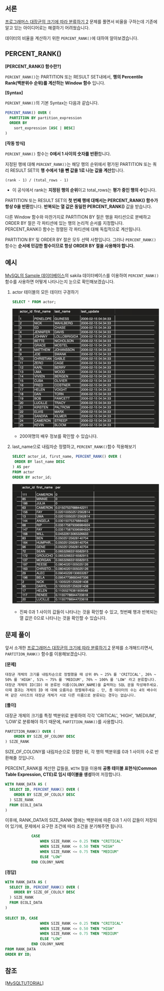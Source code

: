 ## 서론

[프로그래머스 대장균의 크기에 따라 분류하기 2](https://school.programmers.co.kr/learn/courses/30/lessons/301649) 문제를 풀면서 비율을 구하는데 기존에 알고 있는 아이디어로는 해결하기 어려웠습니다.

데이터의 비율을 계산하기 위한 `PERCENT_RANK()`에 대하여 알아보겠습니다.

## PERCENT_RANK()

**[PERCENT_RANK() 함수란?]**

`PERCENT_RANK()`는 PARTITION 또는 RESULT SET내에서, **행의 Percentile Rank(백분위수 순위)를 계산하는 Window 함수** 입니다.



**[Syntax]**

`PERCENT_RANK()`의 기본 Syntax는 다음과 같습니다.

```sql
PERCENT_RANK() OVER (
  PARTITION BY partition_expression 
  ORDER BY 
    sort_expression [ASC | DESC]
)
```



**[작동 방식]**

`PERCENT_RANK()` 함수는 **0에서 1 사이의 숫자를 반환**합니다.

지정된 행에 대해 `PERCENT_RANK()`는 해당 행의 순위에서 평가된 PARTITION 또는 쿼리 RESULT SET의 **행 수에서 1을 뺀 값을 1로 나눈 값을 계산**합니다.

```
(rank - 1) / (total_rows - 1)
```

- 이 공식에서 rank는 **지정된 행의 순위**이고 total_rows는 **평가 중인 행의 수**입니다.

PARTITION 또는 RESULT SET의 **첫 번째 행에 대해서는 PERCENT_RANK() 함수가 항상 0을 반환**합니다. **반복되는 열 값은 동일한 PERCENT_RANK()** 값을 받습니다.

다른 Window 함수와 마찬가지로 PARTITION BY 절은 행을 파티션으로 분배하고 ORDER BY 절은 각 파티션에 있는 행의 논리적 순서를 지정합니다. PERCENT_RANK() 함수는 정렬된 각 파티션에 대해 독립적으로 계산됩니다.

PARTITION BY 및 ORDER BY 절은 모두 선택 사항입니다. 그러나 `PERCENT_RANK()` 함수는 **순서에 민감한 함수이므로 항상 ORDER BY 절을 사용해야 합니다.**

## 예시

[MySQL의 Sample 데이터베이스](https://dev.mysql.com/doc/index-other.html)의 sakila 데이터베이스를 이용하여 `PERCENT_RANK()` 함수를 사용하면 어떻게 나타나는지 눈으로 확인해보겠습니다.

1. actor 테이블의 모든 데이터 구경하기

   ```sql
   SELECT * FROM actor;
   ```

   ![image_1](https://raw.githubusercontent.com/oasis791/blog-posting/79c1d1811bb88f9fee6c9792286c0f84b3cda0f7/SQL/percent_rank/1.png)

   - 200여명의 배우 정보를 확인할 수 있습니다.

2. last_name으로 내림차순 정렬하고, `PERCENT_RANK()`함수 적용해보기

   ```sql
   SELECT actor_id, first_name, PERCENT_RANK() OVER (
   	ORDER BY last_name DESC
   ) AS per
   FROM actor
   ORDER BY actor_id;
   ```

   ![image_2](https://raw.githubusercontent.com/oasis791/blog-posting/79c1d1811bb88f9fee6c9792286c0f84b3cda0f7/SQL/percent_rank/2.png)

   - 진짜 0과 1 사이의 값들이 나타나는 것을 확인할 수 있고, 첫번째 행과 반복되는 열 값은 0으로 나타나는 것을 확인할 수 있습니다.

## 문제 풀이

앞서 소개한 [프로그래머스 대장균의 크기에 따라 분류하기 2](https://school.programmers.co.kr/learn/courses/30/lessons/301649) 문제를 소개해드리면서, `PARTITION_RANK()` 함수를 이용해보겠습니다.

**[문제]**

```
대장균 개체의 크기를 내림차순으로 정렬했을 때 상위 0% ~ 25% 를 'CRITICAL', 26% ~ 50% 를 'HIGH', 51% ~ 75% 를 'MEDIUM', 76% ~ 100% 를 'LOW' 라고 분류합니다. 대장균 개체의 ID(ID) 와 분류된 이름(COLONY_NAME)을 출력하는 SQL 문을 작성해주세요. 이때 결과는 개체의 ID 에 대해 오름차순 정렬해주세요 . 단, 총 데이터의 수는 4의 배수이며 같은 사이즈의 대장균 개체가 서로 다른 이름으로 분류되는 경우는 없습니다.
```



**[풀이]**

대장균 개체의 크기를 특정 백분위로 분류하여 각각 'CRITICAL', 'HIGH', 'MEDIUM', 'LOW'로 분류해야 하기 때문에, `PARTITION_RANK()`를 사용합니다.

```sql
PARTITION_RANK() OVER (
	ORDER BY SIZE_OF_COLONY DESC
) SIZE_RANK
```

SIZE_OF_COLONY를 내림차순으로 정렬한 뒤, 각 행의 백분위를 0과 1 사이의 수로 반환해줄 것입니다.

PERCENT_RANK를 계산한 값들을, `WITH` 절을 이용해 **공통 테이블 표현식(Common Table Expression, CTE)로 임시 테이블을 생성**하여 저장합니다.

```sql
WITH RANK_DATA AS (
  SELECT ID, PERCENT_RANK() OVER (
    ORDER BY SIZE_OF_COLOLY DESC
  ) SIZE_RANK
  FROM ECOLI_DATA
)
```

이후에, RANK_DATA의 SIZE_RANK 열에는 백분위에 따른 0과 1 사이 값들이 저장되어 있기에, 문제에서 요구한 조건에 따라 조건을 분기해주면 됩니다.

```sql
			CASE
				WHEN SIZE_RANK <= 0.25 THEN "CRITICAL"
				WHEN SIZE_RANK <= 0.50 THEN "HIGH"
				WHEN SIZE_RANK <= 0.75 THEN "MEDIUM"
				ELSE "LOW"
			END COLONY_NAME
```



**[정답]**

```sql
WITH RANK_DATA AS (
  SELECT ID, PERCENT_RANK() OVER (
    ORDER BY SIZE_OF_COLOLY DESC
  ) SIZE_RANK
  FROM ECOLI_DATA
)

SELECT ID, CASE
				WHEN SIZE_RANK <= 0.25 THEN "CRITICAL"
				WHEN SIZE_RANK <= 0.50 THEN "HIGH"
				WHEN SIZE_RANK <= 0.75 THEN "MEDIUM"
				ELSE "LOW"
			END COLONY_NAME
FROM RANK_DATA
ORDER BY ID;
```

## 참조

[[MySQLTUTORIAL]](https://www.mysqltutorial.org/mysql-window-functions/mysql-percent_rank-function/)